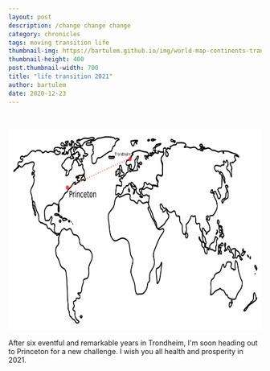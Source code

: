 ```yaml
---
layout: post
description: /change change change
category: chronicles
tags: moving transition life
thumbnail-img: https://bartulem.github.io/img/world-map-continents-transition.png
thumbnail-height: 400
post.thumbnail-width: 700
title: "life transition 2021"
author: bartulem
date: 2020-12-23
---
```

<br/>
<p class="text-center">
  <img class="img-custom" alt="pe1" src="/img/world-map-continents-transition.png" height="400" width="700"/>
</p>

After six eventful and remarkable years in Trondheim, I'm soon heading out to Princeton for a new challenge. I wish you all health and prosperity in 2021.

